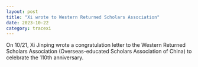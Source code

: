```yaml
---
layout: post
title: "Xi wrote to Western Returned Scholars Association"
date: 2023-10-22
category: tracexi
---
```


On 10/21, Xi Jinping wrote a congratulation letter to the Western Returned Scholars Association (Overseas-educated Scholars Association of China) to celebrate the 110th anniversary.

